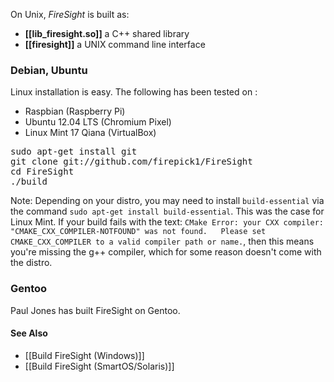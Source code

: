 On Unix, _FireSight_ is built as:
* **[[lib_firesight.so]]** a C++ shared library
* **[[firesight]]** a UNIX command line interface

### Debian, Ubuntu

Linux installation is easy. The following has been tested on :
* Raspbian (Raspberry Pi)
* Ubuntu 12.04 LTS (Chromium Pixel)
* Linux Mint 17 Qiana (VirtualBox)

<pre>
sudo apt-get install git
git clone git://github.com/firepick1/FireSight
cd FireSight
./build
</pre>

Note: Depending on your distro, you may need to install `build-essential` via the command `sudo apt-get install build-essential`. This was the case for Linux Mint.  If your build fails with the text: `CMake Error: your CXX compiler: "CMAKE_CXX_COMPILER-NOTFOUND" was not found.   Please set CMAKE_CXX_COMPILER to a valid compiler path or name.`, then this means you're missing the g++ compiler, which for some reason doesn't come with the distro.

### Gentoo

Paul Jones has built FireSight on Gentoo.

#### See Also
* [[Build FireSight (Windows)]]
* [[Build FireSight (SmartOS/Solaris)]]
